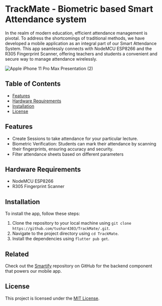 # TrackMate - Biometric based Smart Attendance system

In the realm of modern education, efficient attendance management is pivotal. To address the shortcomings of traditional methods, we have developed a mobile application as an integral part of our Smart Attendance System. This app seamlessly connects with NodeMCU ESP8266 and the R305 Fingerprint Scanner, offering teachers and students a convenient and secure way to manage attendance wirelessly.

![Apple iPhone 11 Pro Max Presentation (2)](https://github.com/tushar4303/TrackMate/assets/88235295/a1650150-ce78-4d0a-862f-3e8be580434b)

## Table of Contents

- [Features](#features)
- [Hardware Requirements](#hardware-requirements)
- [Installation](#installation)
- [License](#license)

## Features

- Create Sessions to take attendance for your particular lecture.
- Biometric Verification: Students can mark their attendance by scanning their fingerprints, ensuring accuracy and security.
- Filter attendance sheets based on different parameters


## Hardware Requirements

- NodeMCU ESP8266
- R305 Fingerprint Scanner

## Installation

To install the app, follow these steps:

1. Clone the repository to your local machine using `git clone https://github.com/tushar4303/TrackMate/.git`.
2. Navigate to the project directory using `cd TrackMate`.
3. Install the dependencies using `flutter pub get`.


## Related

Check out the [Smartify](https://github.com/jasmit21/smartify) repository on GitHub for the backend component that powers our mobile app.


## License

This project is licensed under the [MIT License](LICENSE).
